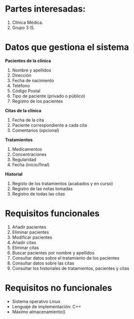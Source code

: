 # **Partes interesadas:**

1. Clínica Médica.
2. Grupo 3 IS.

# **Datos que gestiona el sistema**

 **Pacientes de la clínica**
    
1. Nombre y apellidos
2. Dirección
 3. Fecha de nacimiento
4. Teléfono
5. Código Postal
6. Tipo de paciente (privado o público)
7. Registro de los pacientes
    

 **Citas de la clínica**
  
  1. Fecha de la cita
  2. Paciente correspondiente a cada cita
  3. Comentarios (opcional)

 **Tratamientos**
  
  1. Medicamentos
  2. Concentraciones
 3. Regularidad
  4. Fecha (inicio/final)
 
 **Historial**
  	
1. Registo de los tratamientos (acabados y en curso)
 2. Registro de las notas tomadas
  3. Registro de todas las citas

# **Requisitos funcionales**
1. Añadir pacientes
2. Eliminar pacientes
3. Modificar pacientes
4. Añadir citas
5. Eliminar citas
6. Buscar pacientes por nombre y apellidos
7. Consultar datos sobre el tratamiento de los pacientes
8. Consultar datos sobre las citas
9. Consultar los historiales de tratamientos, pacientes y citas

# **Requisitos no funcionales**
* Sistema operativo Linux
* Lenguaje de implementación: C++
* Máximo almacenamiento()
